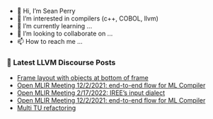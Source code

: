 - 👋 Hi, I’m Sean Perry
- 👀 I’m interested in compilers (c++, COBOL, llvm)
- 🌱 I’m currently learning ...
- 💞️ I’m looking to collaborate on ...
- 📫 How to reach me ...

<!---
s66perry/s66perry is a ✨ special ✨ repository because its `README.md` (this file) appears on your GitHub profile.
You can click the Preview link to take a look at your changes.
--->
### 📕 Latest LLVM Discourse Posts

<!-- DISCOURSE-LLVM:START -->
- [Frame layout with objects at bottom of frame](https://discourse.llvm.org/t/frame-layout-with-objects-at-bottom-of-frame/60313/1)
- [Open MLIR Meeting 12/2/2021: end-to-end flow for ML Compiler](https://discourse.llvm.org/t/open-mlir-meeting-12-2-2021-end-to-end-flow-for-ml-compiler/4903/4)
- [Open MLIR Meeting 2/17/2022: IREE’s input dialect](https://discourse.llvm.org/t/open-mlir-meeting-2-17-2022-iree-s-input-dialect/60281/8)
- [Open MLIR Meeting 12/2/2021: end-to-end flow for ML Compiler](https://discourse.llvm.org/t/open-mlir-meeting-12-2-2021-end-to-end-flow-for-ml-compiler/4903/3)
- [Multi TU refactoring](https://discourse.llvm.org/t/multi-tu-refactoring/6154/3)
<!-- DISCOURSE-LLVM:END -->
